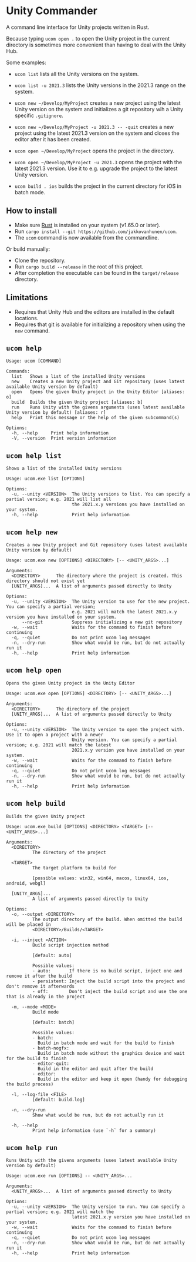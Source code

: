 # Unity Commander

A command line interface for Unity projects written in Rust.

Because typing `ucom open .` to open the Unity project in the current directory is sometimes more convenient than having
to deal with the Unity Hub.

Some examples:

- `ucom list` lists all the Unity versions on the system.
- `ucom list -u 2021.3` lists the Unity versions in the 2021.3 range on the system.

- `ucom new ~/Develop/MyProject` creates a new project using the latest Unity version on the system and initializes a
  git repository wih a Unity specific `.gitignore`.
- `ucom new ~/Develop/MyProject -u 2021.3 -- -quit` creates a new project using the latest 2021.3 version on the system
  and closes the editor after it has been created.

- `ucom open ~/Develop/MyProject` opens the project in the directory.
- `ucom open ~/Develop/MyProject -u 2021.3` opens the project with the latest 2021.3 version. Use it to e.g. upgrade the
  project to the latest Unity version.

- `ucom build . ios` builds the project in the current directory for iOS in batch mode.

## How to install

- Make sure [Rust](https://www.rust-lang.org) is installed on your system (v1.65.0 or later).
- Run `cargo install --git https://github.com/jakkovanhunen/ucom`.
- The `ucom` command is now available from the commandline.

Or build manually:

- Clone the repository.
- Run `cargo build --release` in the root of this project.
- After completion the executable can be found in the `target/release` directory.

## Limitations

- Requires that Unity Hub and the editors are installed in the default locations.
- Requires that git is available for initializing a repository when using the `new` command.

## `ucom help`

```
Usage: ucom [COMMAND]

Commands:
  list   Shows a list of the installed Unity versions
  new    Creates a new Unity project and Git repository (uses latest available Unity version by default)
  open   Opens the given Unity project in the Unity Editor [aliases: o]
  build  Builds the given Unity project [aliases: b]
  run    Runs Unity with the givens arguments (uses latest available Unity version by default) [aliases: r]
  help   Print this message or the help of the given subcommand(s)

Options:
  -h, --help     Print help information
  -V, --version  Print version information
```

## `ucom help list`

```
Shows a list of the installed Unity versions

Usage: ucom.exe list [OPTIONS]

Options:
  -u, --unity <VERSION>  The Unity versions to list. You can specify a partial version; e.g. 2021 will list all
                         the 2021.x.y versions you have installed on your system.
  -h, --help             Print help information
```

## `ucom help new`

```
Creates a new Unity project and Git repository (uses latest available Unity version by default)

Usage: ucom.exe new [OPTIONS] <DIRECTORY> [-- <UNITY_ARGS>...]

Arguments:
  <DIRECTORY>      The directory where the project is created. This directory should not exist yet
  [UNITY_ARGS]...  A list of arguments passed directly to Unity

Options:
  -u, --unity <VERSION>  The Unity version to use for the new project. You can specify a partial version;
                         e.g. 2021 will match the latest 2021.x.y version you have installed on your system.
      --no-git           Suppress initializing a new git repository
  -w, --wait             Waits for the command to finish before continuing
  -q, --quiet            Do not print ucom log messages
  -n, --dry-run          Show what would be run, but do not actually run it
  -h, --help             Print help information
```

## `ucom help open`

```
Opens the given Unity project in the Unity Editor

Usage: ucom.exe open [OPTIONS] <DIRECTORY> [-- <UNITY_ARGS>...]

Arguments:
  <DIRECTORY>      The directory of the project
  [UNITY_ARGS]...  A list of arguments passed directly to Unity

Options:
  -u, --unity <VERSION>  The Unity version to open the project with. Use it to open a project with a newer
                         Unity version. You can specify a partial version; e.g. 2021 will match the latest
                         2021.x.y version you have installed on your system.
  -w, --wait             Waits for the command to finish before continuing
  -q, --quiet            Do not print ucom log messages
  -n, --dry-run          Show what would be run, but do not actually run it
  -h, --help             Print help information
```

## `ucom help build`

```
Builds the given Unity project

Usage: ucom.exe build [OPTIONS] <DIRECTORY> <TARGET> [-- <UNITY_ARGS>...]

Arguments:
  <DIRECTORY>
          The directory of the project

  <TARGET>
          The target platform to build for

          [possible values: win32, win64, macos, linux64, ios, android, webgl]

  [UNITY_ARGS]...
          A list of arguments passed directly to Unity

Options:
  -o, --output <DIRECTORY>
          The output directory of the build. When omitted the build will be placed in
          <DIRECTORY>/Builds/<TARGET>

  -i, --inject <ACTION>
          Build script injection method

          [default: auto]

          Possible values:
          - auto:       If there is no build script, inject one and remove it after the build
          - persistent: Inject the build script into the project and don't remove it afterwards
          - off:        Don't inject the build script and use the one that is already in the project

  -m, --mode <MODE>
          Build mode

          [default: batch]

          Possible values:
          - batch:
            Build in batch mode and wait for the build to finish
          - batch-nogfx:
            Build in batch mode without the graphics device and wait for the build to finish
          - editor-quit:
            Build in the editor and quit after the build
          - editor:
            Build in the editor and keep it open (handy for debugging the build process)

  -l, --log-file <FILE>
          [default: build.log]

  -n, --dry-run
          Show what would be run, but do not actually run it

  -h, --help
          Print help information (use `-h` for a summary)
```

## `ucom help run`

```
Runs Unity with the givens arguments (uses latest available Unity version by default)

Usage: ucom.exe run [OPTIONS] -- <UNITY_ARGS>...

Arguments:
  <UNITY_ARGS>...  A list of arguments passed directly to Unity

Options:
  -u, --unity <VERSION>  The Unity version to run. You can specify a partial version; e.g. 2021 will match the
                         latest 2021.x.y version you have installed on your system.
  -w, --wait             Waits for the command to finish before continuing
  -q, --quiet            Do not print ucom log messages
  -n, --dry-run          Show what would be run, but do not actually run it
  -h, --help             Print help information
```
